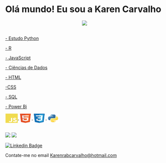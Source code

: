# Olá mundo! Eu sou a Karen Carvalho

<div align="center">
  <a href="https://github.com/Karen-Carvalho">
  <img height="180em" src="https://github-readme-stats.vercel.app/api?username=Karen-Carvalho&show_icons=true&theme=dracula&include_all_commits=true&count_private=true"/>
</div>

##

<div>
  - Estudo Python</p
  <p> - R
  <p>- JavaScript</p>
- Ciências de Dados</p> 
<p>- HTML</p>
<p>-CSS</p>
- SQL </p>
<p>- Power Bi</p>
  </div>

<div>
   <img align="center" alt="Rafa-Js" height="30" width="40" src="https://raw.githubusercontent.com/devicons/devicon/master/icons/javascript/javascript-plain.svg">
  <img align="center" alt="Rafa-HTML" height="30" width="40" src="https://raw.githubusercontent.com/devicons/devicon/master/icons/html5/html5-original.svg">
  <img align="center" alt="Rafa-CSS" height="30" width="40" src="https://raw.githubusercontent.com/devicons/devicon/master/icons/css3/css3-original.svg">
  <img align="center" alt="Rafa-Python" height="30" width="40" src="https://raw.githubusercontent.com/devicons/devicon/master/icons/python/python-original.svg">
</div>
  
  ##
 <div>
  <a href="https://www.youtube.com/channel/UC_-uuuZbY0AAt9CViNzvc-Q" target="_blank"><img src="https://img.shields.io/badge/YouTube-FF0000?style=for-the-badge&logo=youtube&logoColor=white" target="_blank"></a>
  <a href="https://instagram.com/rafaballerini" target="_blank"><img src="https://img.shields.io/badge/-Instagram-%23E4405F?style=for-the-badge&logo=instagram&logoColor=white" target="_blank"></a>


[![Linkedin Badge](https://img.shields.io/badge/LinkedIn-0077B5?style=for-the-badge&logo=linkedin&logoColor=white)](https://www.linkedin.com/in/karen-renata-cea-7881b6190/) 

Contate-me no email Karenrabcarvalho@hotmail.com
</div>
